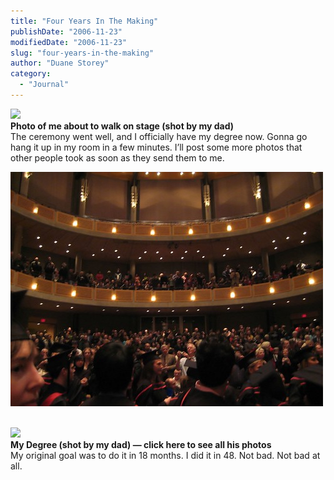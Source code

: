 ```yaml
---
title: "Four Years In The Making"
publishDate: "2006-11-23"
modifiedDate: "2006-11-23"
slug: "four-years-in-the-making"
author: "Duane Storey"
category:
  - "Journal"
---
```


  
![](http://static.flickr.com/111/303940686_45dac9fc4e.jpg)  
**Photo of me about to walk on stage (shot by my dad)**  
The ceremony went well, and I officially have my degree now. Gonna go hang it up in my room in a few minutes. I’ll post some more photos that other people took as soon as they send them to me.

  
[![The Chan Centre](_images/four-years-in-the-making-1.jpg)](http://www.flickr.com/photos/duanestorey/303877034/)  
  
[  
![](http://static.flickr.com/101/303941398_ff5cd31b5d.jpg)](http://www.flickr.com/photos/tstorey/303941398/in/photostream/)  
**My Degree (shot by my dad) — click here to see all his photos**  
My original goal was to do it in 18 months. I did it in 48. Not bad. Not bad at all.